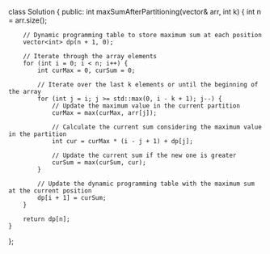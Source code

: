 class Solution {
public:
    int maxSumAfterPartitioning(vector<int>& arr, int k) {
          int n = arr.size();

        // Dynamic programming table to store maximum sum at each position
        vector<int> dp(n + 1, 0);

        // Iterate through the array elements
        for (int i = 0; i < n; i++) {
            int curMax = 0, curSum = 0;

            // Iterate over the last k elements or until the beginning of the array
            for (int j = i; j >= std::max(0, i - k + 1); j--) {
                // Update the maximum value in the current partition
                curMax = max(curMax, arr[j]);

                // Calculate the current sum considering the maximum value in the partition
                int cur = curMax * (i - j + 1) + dp[j];

                // Update the current sum if the new one is greater
                curSum = max(curSum, cur);
            }

            // Update the dynamic programming table with the maximum sum at the current position
            dp[i + 1] = curSum;
        }

        return dp[n];
    }
};

